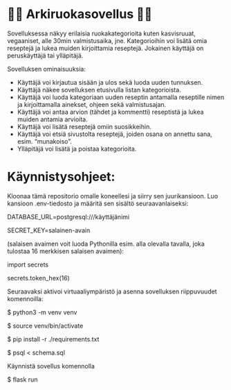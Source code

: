 # 🥕🥦 Arkiruokasovellus 🍆🍋
Sovelluksessa näkyy erilaisia ruokakategorioita kuten kasvisruuat, vegaaniset, alle 30min valmistusaika, jne. Kategorioihin voi lisätä omia reseptejä ja lukea muiden kirjoittamia reseptejä. Jokainen käyttäjä on peruskäyttäjä tai ylläpitäjä.

Sovelluksen ominaisuuksia:
* Käyttäjä voi kirjautua sisään ja ulos sekä luoda uuden tunnuksen.
* Käyttäjä näkee sovelluksen etusivulla listan kategorioista.
* Käyttäjä voi luoda kategoriaan uuden reseptin antamalla reseptille nimen ja kirjoittamalla ainekset, ohjeen sekä valmistusajan.
* Käyttäjä voi antaa arvion (tähdet ja kommentti) reseptistä ja lukea muiden antamia arvioita.
* Käyttäjä voi lisätä reseptejä omiin suosikkeihin.
* Käyttäjä voi etsiä sivustolta reseptejä, joiden osana on annettu sana, esim. “munakoiso”.
* Ylläpitäjä voi lisätä ja poistaa kategorioita.

# Käynnistysohjeet:
Kloonaa tämä repositorio omalle koneellesi ja siirry sen juurikansioon. Luo kansioon .env-tiedosto ja määritä sen sisältö seuraavanlaiseksi:

DATABASE_URL=postgresql:///käyttäjänimi

SECRET_KEY=salainen-avain

(salaisen avaimen voit luoda Pythonilla esim. alla olevalla tavalla, joka tulostaa 16 merkkisen salaisen avaimen):

import secrets

secrets.token_hex(16)

Seuraavaksi aktivoi virtuaaliympäristö ja asenna sovelluksen riippuvuudet komennoilla:

$ python3 -m venv venv

$ source venv/bin/activate

$ pip install -r ./requirements.txt

$ psql < schema.sql

Käynnistä sovellus komennolla 

$ flask run
